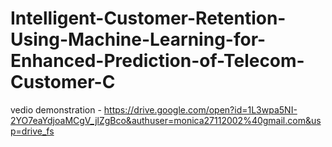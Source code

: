# Intelligent-Customer-Retention-Using-Machine-Learning-for-Enhanced-Prediction-of-Telecom-Customer-C

vedio demonstration - https://drive.google.com/open?id=1L3wpa5NI-2YO7eaYdjoaMCgV_jlZgBco&authuser=monica27112002%40gmail.com&usp=drive_fs
